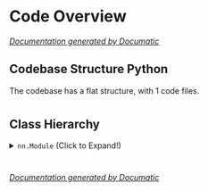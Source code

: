# Code Overview

[_Documentation generated by Documatic_](https://www.documatic.com)

<!---Documatic-section-Codebase Structure Python-start--->
## Codebase Structure Python

The codebase has a flat structure, with 1 code files.

# #
<!---Documatic-section-Codebase Structure Python-end--->

<!---Documatic-section-Class Hierarchy-start--->
## Class Hierarchy

<!---Documatic-block-nn.Module-start--->
<details>
	<summary><code>nn.Module</code> (Click to Expand!)</summary>

* attentions.AdditiveAttention
* attentions.CustomizingAttention
* attentions.DotProductAttention
* attentions.LocationAwareAttention
* attentions.MultiHeadAttention
* attentions.MultiHeadLocationAwareAttention
* attentions.RelativeMultiHeadAttention
* attentions.ScaledDotProductAttention
</details>
<!---Documatic-block-nn.Module-end--->

# #
<!---Documatic-section-Class Hierarchy-end--->

[_Documentation generated by Documatic_](https://www.documatic.com)